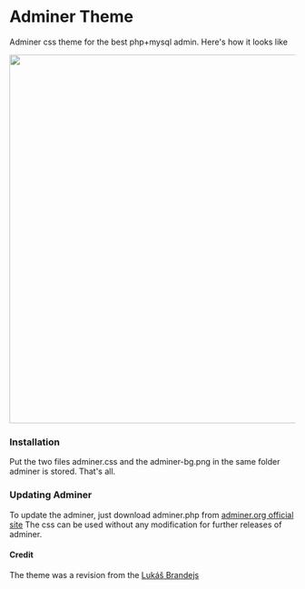 Adminer Theme
=====================

Adminer css theme for the best php+mysql admin. Here's how it looks like 

<img src="http://pappu687.github.io/screenshots/adminer-screenshot.png" width="650px" />

### Installation
Put the two files adminer.css and the adminer-bg.png in the same folder adminer is stored. That's all. 

### Updating Adminer

To update the adminer, just download adminer.php from [adminer.org official site][1] The css can be used without any modification for further releases of adminer. 



#### Credit
The theme was a revision from the [Lukáš Brandejs][2] 

  [1]: http://www.adminer.org
  [2]: https://raw.githubusercontent.com/vrana/adminer/master/designs/ng9/adminer.css


